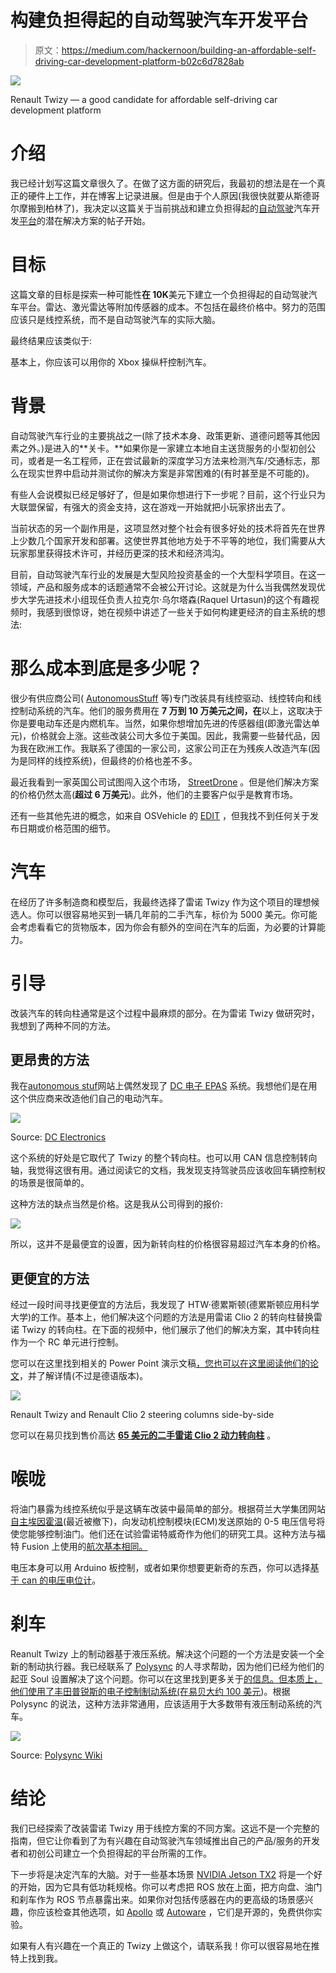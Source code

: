 # 构建负担得起的自动驾驶汽车开发平台

> 原文：<https://medium.com/hackernoon/building-an-affordable-self-driving-car-development-platform-b02c6d7828ab>

![](img/6b9e2e3eac89f5fcfb67a26cebd82961.png)

Renault Twizy — a good candidate for affordable self-driving car development platform

# 介绍

我已经计划写这篇文章很久了。在做了这方面的研究后，我最初的想法是在一个真正的硬件上工作，并在博客上记录进展。但是由于个人原因(我很快就要从斯德哥尔摩搬到柏林了)，我决定以这篇关于当前挑战和建立负担得起的[自动驾驶](https://hackernoon.com/tagged/self-driving)汽车开发[平台](https://hackernoon.com/tagged/platform)的潜在解决方案的帖子开始。

# 目标

这篇文章的目标是探索一种可能性**在 10K**美元下建立一个负担得起的自动驾驶汽车平台。雷达、激光雷达等附加传感器的成本。不包括在最终价格中。努力的范围应该只是线控系统，而不是自动驾驶汽车的实际大脑。

最终结果应该类似于:

基本上，你应该可以用你的 Xbox 操纵杆控制汽车。

# 背景

自动驾驶汽车行业的主要挑战之一(除了技术本身、政策更新、道德问题等其他因素之外。)是进入的**关卡。**如果你是一家建立本地自主送货服务的小型初创公司，或者是一名工程师，正在尝试最新的深度学习方法来检测汽车/交通标志，那么在现实世界中启动并测试你的解决方案是非常困难的(有时甚至是不可能的)。

有些人会说模拟已经足够好了，但是如果你想进行下一步呢？目前，这个行业只为大联盟保留，有强大的资金支持，这在游戏一开始就把小玩家挤出去了。

当前状态的另一个副作用是，这项显然对整个社会有很多好处的技术将首先在世界上少数几个国家开发和部署。这使世界其他地方处于不平等的地位，我们需要从大玩家那里获得技术许可，并经历更深的技术和经济鸿沟。

目前，自动驾驶汽车行业的发展是大型风险投资基金的一个大型科学项目。在这一领域，产品和服务成本的话题通常不会被公开讨论。这就是为什么当我偶然发现优步大学先进技术小组现任负责人拉克尔·乌尔塔森(Raquel Urtasun)的这个有趣视频时，我感到很惊讶，她在视频中讲述了一些关于如何构建更经济的自主系统的想法:

# 那么成本到底是多少呢？

很少有供应商公司( [AutonomousStuff](https://autonomoustuff.com) 等)专门改装具有线控驱动、线控转向和线控制动系统的汽车。他们的服务费用在 **7 万到 10 万美元之间，在**以上，这取决于你是要电动车还是内燃机车。当然，如果你想增加先进的传感器组(即激光雷达单元)，价格就会上涨。这些改装公司大多位于美国。因此，我需要一些替代品，因为我在欧洲工作。我联系了德国的一家公司，这家公司正在为残疾人改造汽车(因为是同样的线控系统)，但最终的价格也差不多。

最近我看到一家英国公司试图闯入这个市场， [StreetDrone](http://www.streetdrone.com) 。但是他们解决方案的价格仍然太高(**超过 6 万美元**)。此外，他们的主要客户似乎是教育市场。

还有一些其他先进的概念，如来自 OSVehicle 的 [EDIT](https://www.osvehicle.com/editselfdrivingcar/) ，但我找不到任何关于发布日期或价格范围的细节。

# 汽车

在经历了许多制造商和模型后，我最终选择了雷诺 Twizy 作为这个项目的理想候选人。你可以很容易地买到一辆几年前的二手汽车，标价为 5000 美元。你可能会考虑看看它的货物版本，因为你会有额外的空间在汽车的后面，为必要的计算能力。

# 引导

改装汽车的转向柱通常是这个过程中最麻烦的部分。在为雷诺 Twizy 做研究时，我想到了两种不同的方法。

## 更昂贵的方法

我在[autonomous stuf](https://autonomoustuff.com)网站上偶然发现了 [DC 电子 EPAS](http://www.dcelectronics.co.uk/Products/EPAS/) 系统。我想他们是在用这个供应商来改造他们自己的电动汽车。

![](img/b203cdb9e08ec2c047540d5542de106e.png)

Source: [DC Electronics](http://www.dcelectronics.co.uk/Products/EPAS/)

这个系统的好处是它取代了 Twizy 的整个转向柱。也可以用 CAN 信息控制转向轴，我觉得这很有用。通过阅读它的文档，我发现支持驾驶员应该收回车辆控制权的场景是很简单的。

这种方法的缺点当然是价格。这是我从公司得到的报价:

![](img/3fb29c01e0a1bb32d4b848a89ad8c49f.png)

所以，这并不是最便宜的设置，因为新转向柱的价格很容易超过汽车本身的价格。

## 更便宜的方法

经过一段时间寻找更便宜的方法后，我发现了 HTW·德累斯顿(德累斯顿应用科学大学)的工作。基本上，他们解决这个问题的方法是用雷诺 Clio 2 的转向柱替换雷诺 Twizy 的转向柱。在下面的视频中，他们展示了他们的解决方案，其中转向柱作为一个 RC 单元进行控制。

您可以在这里找到相关的 Power Point 演示文稿[，您也可以在这里阅读他们的](https://www.htw-mechlab.de/wp-content/uploads/2016/06/dies-academicus_2016.pdf)[论文](http://www.htw-mechlab.de/wp-content/uploads/2017/01/Diplomarbeit.pdf)，并了解详情(不过是德语版本)。

![](img/946b216b53d82043fdec4a65784aed93.png)

Renault Twizy and Renault Clio 2 steering columns side-by-side

您可以在易贝找到售价高达 [**65 美元的二手雷诺 Clio 2 动力转向柱**](http://www.ebay.co.uk/itm/2014-RENAULT-CLIO-MK4-TCe90-POWER-STEERING-COLUMN-488109257R-6700003021A-/322320275248?hash=item4b0bc91730:g:oeAAAOSwB09YIFHj) 。

# 喉咙

将油门暴露为线控系统似乎是这辆车改装中最简单的部分。根据荷兰大学集团网站[自主埃因霍温](http://autoehv.com/twizy.html)(最近被撤下)，向发动机控制模块(ECM)发送原始的 0-5 电压信号将使您能够控制油门。他们还在试验雷诺特威奇作为他们的研究工具。这种方法与福特 Fusion 上使用的[航次基本相同。](https://news.voyage.auto/under-the-hood-of-a-self-driving-car-78e8bbce62a6)

电压本身可以用 Arduino 板控制，或者如果你想要更新奇的东西，你可以选择[基于 can 的电压电位计](http://www.axiomatic.com/distributed-control/1-analog-signal-output/)。

# 刹车

Reanult Twizy 上的制动器基于液压系统。解决这个问题的一个方法是安装一个全新的制动执行器。我已经联系了 [Polysync](https://polysync.io) 的人寻求帮助，因为他们已经为他们的起亚 Soul 设置解决了这个问题。你可以在这里找到更多关于[的信息。但本质上，他们使用了丰田普锐斯的电子控制制动系统(在易贝大约 100 美元](https://github.com/PolySync/oscc/wiki/Hardware-Brake))。根据 Polysync 的说法，这种方法非常通用，应该适用于大多数带有液压制动系统的汽车。

![](img/bf915ee3e9ba3d9085dd4967926975e2.png)

Source: [Polysync Wiki](https://github.com/PolySync/oscc/wiki/Hardware-Brake)

# 结论

我们已经探索了改装雷诺 Twizy 用于线控方案的不同方案。这远不是一个完整的指南，但它让你看到了为有兴趣在自动驾驶汽车领域推出自己的产品/服务的开发者和初创公司建立一个负担得起的平台所需的工作。

下一步将是决定汽车的大脑。对于一些基本场景 [NVIDIA Jetson TX2](http://www.nvidia.com/object/embedded-systems-dev-kits-modules.html) 将是一个好的开始，因为它具有低功耗规格。你可以考虑把 ROS 放在上面，把方向盘、油门和刹车作为 ROS 节点暴露出来。如果你对包括传感器在内的更高级的场景感兴趣，你应该检查其他选项，如 [Apollo](http://apollo.auto) 或 [Autoware](https://github.com/CPFL/Autoware) ，它们是开源的，免费供你实验。

如果有人有兴趣在一个真正的 Twizy 上做这个，请联系我！你可以很容易地在推特上找到我。